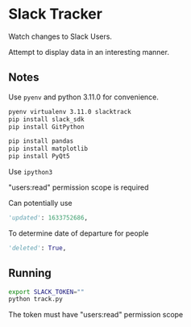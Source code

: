 # Slack Tracker

Watch changes to Slack Users.

Attempt to display data in an interesting manner.


## Notes

Use `pyenv` and python 3.11.0 for convenience.

```bash
pyenv virtualenv 3.11.0 slacktrack
pip install slack_sdk
pip install GitPython

pip install pandas
pip install matplotlib
pip install PyQt5
```

Use `ipython3`

"users:read" permission scope is required

Can potentially use
```python
'updated': 1633752686,
```
To determine date of departure for people

```python
'deleted': True,
```


## Running

```bash
export SLACK_TOKEN=""
python track.py
```

The token must have "users:read" permission scope